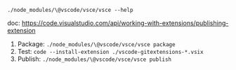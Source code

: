 `./node_modules/\@vscode/vsce/vsce --help`

doc: https://code.visualstudio.com/api/working-with-extensions/publishing-extension

1. Package: `./node_modules/\@vscode/vsce/vsce package`
2. Test: `code --install-extension ./vscode-gitextensions-*.vsix`
3. Publish: `./node_modules/\@vscode/vsce/vsce publish`